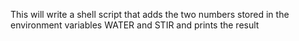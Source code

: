 This will write a shell script that adds the two numbers stored in the environment variables WATER and STIR and prints the result
